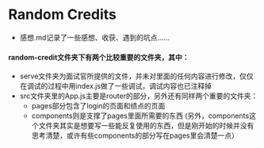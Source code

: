 # Random Credits
- 感想.md记录了一些感想、收获、遇到的坑点……
#### random-credit文件夹下有两个比较重要的文件夹，其中：
- serve文件夹为面试官所提供的文件，并未对里面的任何内容进行修改，仅仅在调试的过程中用index.js做了一些调试，调试内容也已注释掉
- src文件夹里的App.js主要是router的部分，另外还有同样两个重要的文件夹：
  - pages部分包含了login的页面和绩点的页面
  - components则是支撑了pages里面所需要的东西
  (另外，components这个文件夹其实是想要写一些能反复使用的东西，但是刚开始的时候并没有思考清楚，或许有些components的部分写在pages里会清楚一点）
  
